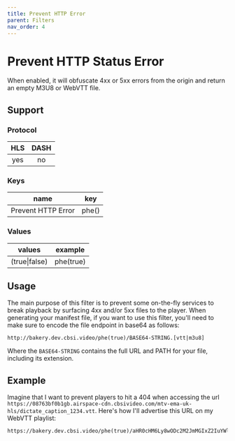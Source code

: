 ```yaml
---
title: Prevent HTTP Error
parent: Filters
nav_order: 4
---
```


# Prevent HTTP Status Error
When enabled, it will obfuscate 4xx or 5xx errors from the origin and return an empty M3U8 or WebVTT file.

## Support

### Protocol

HLS | DASH |
:--:|:----:|
yes | no  |

### Keys

| name               | key |
|:------------------:|:---:|
| Prevent HTTP Error | phe() |

### Values

| values       | example           |
|:------------:|:-----------------:|
| (true\|false) | phe(true)         |


## Usage

The main purpose of this filter is to prevent some on-the-fly services to break playback by surfacing
4xx and/or 5xx files to the player. When generating your manifest file, if you want to use this filter,
you'll need to make sure to encode the file endpoint in base64 as follows:

```
http://bakery.dev.cbsi.video/phe(true)/BASE64-STRING.[vtt|m3u8]
```

Where the `BASE64-STRING` contains the full URL and PATH for your file, including its extension.

## Example

Imagine that I want to prevent players to hit a 404 when accessing the url `https://08763bf0b1gb.airspace-cdn.cbsivideo.com/mtv-ema-uk-hls/dictate_caption_1234.vtt`. Here's how I'll advertise this URL on my WebVTT playlist:

```
https://bakery.dev.cbsi.video/phe(true)/aHR0cHM6Ly8wODc2M2JmMGIxZ2IuYWlyc3BhY2UtY2RuLmNic2l2aWRlby5jb20vbXR2LWVtYS11ay1obHMvZGljdGF0ZV9jYXB0aW9uXzEyMzQudnR0.vtt
```

